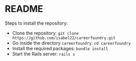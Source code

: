 # README

Steps to install the repository:
* Clone the repository: `git clone https://github.com/isabel22/careerfoundry.git`
* Go inside the directory `careerfoundry`: `cd careerfoundry`
* Install the required packages: `bundle install`
* Start the Rails server: `rails s`
